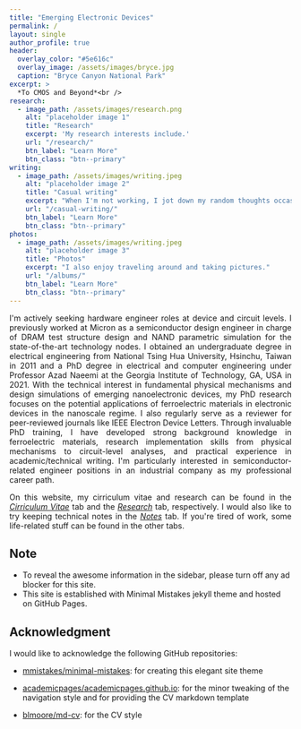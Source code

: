 ```yaml
---
title: "Emerging Electronic Devices"
permalink: /
layout: single
author_profile: true
header:
  overlay_color: "#5e616c"
  overlay_image: /assets/images/bryce.jpg
  caption: "Bryce Canyon National Park"
excerpt: >
  *To CMOS and Beyond*<br />
research:
  - image_path: /assets/images/research.png
    alt: "placeholder image 1"
    title: "Research"
    excerpt: 'My research interests include.'
    url: "/research/"
    btn_label: "Learn More"
    btn_class: "btn--primary"
writing:
  - image_path: /assets/images/writing.jpeg
    alt: "placeholder image 2"
    title: "Casual writing"
    excerpt: "When I'm not working, I jot down my random thoughts occasionally."
    url: "/casual-writing/"
    btn_label: "Learn More"
    btn_class: "btn--primary"
photos:
  - image_path: /assets/images/writing.jpeg
    alt: "placeholder image 3"
    title: "Photos"
    excerpt: "I also enjoy traveling around and taking pictures."
    url: "/albums/"
    btn_label: "Learn More"
    btn_class: "btn--primary"
---
```

<p style="text-align: justify">I'm actively seeking hardware engineer roles at device and circuit levels. I previously worked at Micron as a semiconductor design engineer in charge of DRAM test structure design and NAND parametric simulation for the state-of-the-art technology nodes. I obtained an undergraduate degree in electrical engineering from National Tsing Hua University, Hsinchu, Taiwan in 2011 and a PhD degree in electrical and computer engineering under Professor Azad Naeemi at the Georgia Institute of Technology, GA, USA in 2021. With the technical interest in fundamental physical mechanisms and design simulations of emerging nanoelectronic devices, my PhD research focuses on the potential applications of ferroelectric materials in electronic devices in the nanoscale regime. I also regularly serve as a reviewer for peer-reviewed journals like IEEE Electron Device Letters. Through invaluable PhD training, I have developed strong background knowledge in ferroelectric materials, research implementation skills from physical mechanisms to circuit-level analyses, and practical experience in academic/technical writing. I'm particularly interested in semiconductor-related engineer positions in an industrial company as my professional career path. </p>
<p style="text-align: justify">On this website, my cirriculum vitae and research can be found in the <a href="/resume/"><i>Cirriculum Vitae</i></a> tab and the <a href="/research/"><i>Research</i></a> tab, respectively. I would also like to try keeping technical notes in the <a href="/notes/preface/"><i>Notes</i></a> tab. If you're tired of work, some life-related stuff can be found in the other tabs.</p>

## Note

* To reveal the awesome information in the sidebar, please turn off any ad blocker for this site.
* This site is established with Minimal Mistakes jekyll theme and hosted on GitHub Pages.

## Acknowledgment

I would like to acknowledge the following GitHub repositories:

* [mmistakes/minimal-mistakes](https://github.com/mmistakes/minimal-mistakes): for creating this elegant site theme

* [academicpages/academicpages.github.io](https://github.com/academicpages/academicpages.github.io): for the minor tweaking of the navigation style and for providing the CV markdown template

* [blmoore/md-cv]([https://github.com/blmoore/md-cv): for the CV style

  